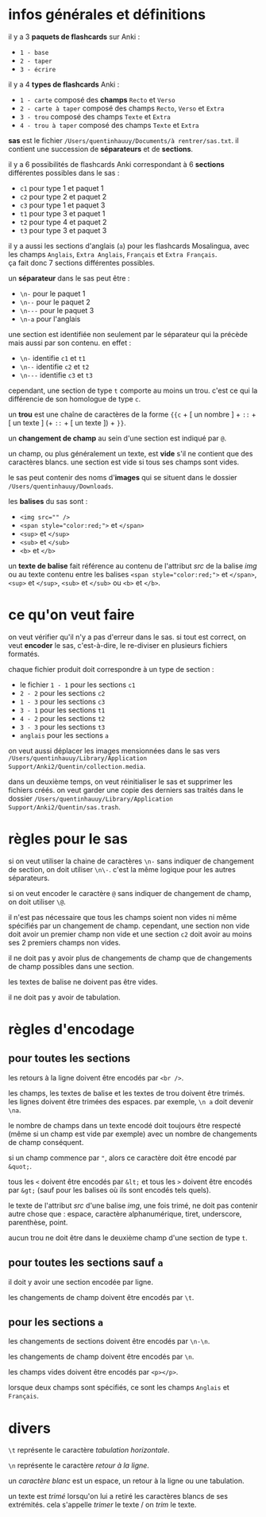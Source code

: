# infos générales et définitions

il y a 3 **paquets de flashcards** sur Anki :
- `1 - base`
- `2 - taper`
- `3 - écrire`

il y a 4 **types de flashcards** Anki :
- `1 - carte` composé des **champs** `Recto` et `Verso`
- `2 - carte à taper` composé des champs `Recto`, `Verso` et `Extra`
- `3 - trou` composé des champs `Texte` et `Extra`
- `4 - trou à taper` composé des champs `Texte` et `Extra`

**sas** est le fichier `/Users/quentinhauuy/Documents/à rentrer/sas.txt`. il contient une succession de **séparateurs** et de **sections**.

il y a 6 possibilités de flashcards Anki correspondant à 6 **sections** différentes possibles dans le sas :
- `c1` pour type 1 et paquet 1
- `c2` pour type 2 et paquet 2
- `c3` pour type 1 et paquet 3
- `t1` pour type 3 et paquet 1
- `t2` pour type 4 et paquet 2
- `t3` pour type 3 et paquet 3

il y a aussi les sections d'anglais (`a`) pour les flashcards Mosalingua, avec les champs `Anglais`, `Extra Anglais`, `Français` et `Extra Français`.  
ça fait donc 7 sections différentes possibles.

un **séparateur** dans le sas peut être :
- `\n-` pour le paquet 1
- `\n--` pour le paquet 2
- `\n---` pour le paquet 3
- `\n-a` pour l'anglais

une section est identifiée non seulement par le séparateur qui la précède mais aussi par son contenu. en effet :

- `\n-` identifie `c1` et `t1`
- `\n--` identifie `c2` et `t2`
- `\n---` identifie `c3` et `t3`

cependant, une section de type `t` comporte au moins un trou. c'est ce qui la différencie de son homologue de type `c`.

un **trou** est une chaîne de caractères de la forme `{{c` + [ un nombre ] + `::` + [ un texte ] (+ `::` + [ un texte ]) + `}}`.

un **changement de champ** au sein d'une section est indiqué par `@`.

un champ, ou plus généralement un texte, est **vide** s'il ne contient que des caractères blancs. une section est vide si tous ses champs sont vides.

le sas peut contenir des noms d'**images** qui se situent dans le dossier `/Users/quentinhauuy/Downloads`.

les **balises** du sas sont :

- `<img src="" />`
- `<span style="color:red;">` et `</span>`
- `<sup>` et `</sup>`
- `<sub>` et `</sub>`
- `<b>` et `</b>`

un **texte de balise** fait référence au contenu de l'attribut *src* de la balise *img* ou au texte contenu entre les balises `<span style="color:red;">` et `</span>`, `<sup>` et `</sup>`, `<sub>` et `</sub>` ou `<b>` et `</b>`.

# ce qu'on veut faire

on veut vérifier qu'il n'y a pas d'erreur dans le sas. si tout est correct, on veut **encoder** le sas, c'est-à-dire, le re-diviser en plusieurs fichiers formatés.

chaque fichier produit doit correspondre à un type de section :
- le fichier `1 - 1` pour les sections `c1`
- `2 - 2` pour les sections `c2`
- `1 - 3` pour les sections `c3`
- `3 - 1` pour les sections `t1`
- `4 - 2` pour les sections `t2`
- `3 - 3` pour les sections `t3`
- `anglais` pour les sections `a`

on veut aussi déplacer les images mensionnées dans le sas vers `/Users/quentinhauuy/Library/Application Support/Anki2/Quentin/collection.media`.

dans un deuxième temps, on veut réinitialiser le sas et supprimer les fichiers créés. on veut garder une copie des derniers sas traités dans le dossier `/Users/quentinhauuy/Library/Application Support/Anki2/Quentin/sas.trash`.

# règles pour le sas

si on veut utiliser la chaine de caractères `\n-` sans indiquer de changement de section, on doit utiliser `\n\-`. c'est la même logique pour les autres séparateurs.

si on veut encoder le caractère `@` sans indiquer de changement de champ, on doit utiliser `\@`.

il n'est pas nécessaire que tous les champs soient non vides ni même spécifiés par un changement de champ. cependant, une section non vide doit avoir un premier champ non vide et une section `c2` doit avoir au moins ses 2 premiers champs non vides.  

il ne doit pas y avoir plus de changements de champ que de changements de champ possibles dans une section.

les textes de balise ne doivent pas être vides.

il ne doit pas y avoir de tabulation.

# règles d'encodage

## pour toutes les sections

les retours à la ligne doivent être encodés par `<br />`.

les champs, les textes de balise et les textes de trou doivent être trimés.  
les lignes doivent être trimées des espaces. par exemple, `\n a` doit devenir `\na`. 

le nombre de champs dans un texte encodé doit toujours être respecté (même si un champ est vide par exemple) avec un nombre de changements de champ conséquent.

si un champ commence par `"`, alors ce caractère doit être encodé par `&quot;`.

tous les `<` doivent être encodés par `&lt;` et tous les `>` doivent être encodés par `&gt;` (sauf pour les balises où ils sont encodés tels quels).

le texte de l'attribut *src* d'une balise *img*, une fois trimé, ne doit pas contenir autre chose que : espace, caractère alphanumérique, tiret, underscore, parenthèse, point.

aucun trou ne doit être dans le deuxième champ d'une section de type `t`.

## pour toutes les sections sauf `a`

il doit y avoir une section encodée par ligne.

les changements de champ doivent être encodés par `\t`.

## pour les sections `a`

les changements de sections doivent être encodés par `\n-\n`.

les changements de champ doivent être encodés par `\n`.

les champs vides doivent être encodés par `<p></p>`.

lorsque deux champs sont spécifiés, ce sont les champs `Anglais` et `Français`.

# divers

`\t` représente le caractère *tabulation horizontale*.

`\n` représente le caractère *retour à la ligne*.

un *caractère blanc* est un espace, un retour à la ligne ou une tabulation.

un texte est *trimé* lorsqu'on lui a retiré les caractères blancs de ses extrémités. cela s'appelle *trimer* le texte / on *trim* le texte.
